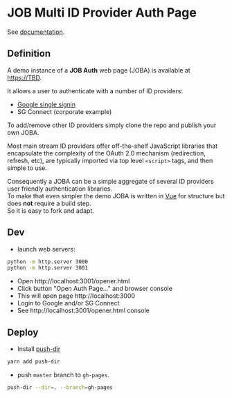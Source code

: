 # JOB Multi ID Provider Auth Page

See [documentation](TBD).

## Definition

A demo instance of a **JOB Auth** web page (JOBA) is available at [https://TBD](TBD).

It allows a user to authenticate with a number of ID providers:

- [Google single signin](https://developers.google.com/identity/sign-in/web/sign-in)
- SG Connect (corporate example)

To add/remove other ID providers simply clone the repo and publish your own JOBA.

Most main stream ID providers offer off-the-shelf JavaScript libraries that encapsulate the complexity of the OAuth 2.0 mechanism (redirection, refresh, etc), are typically imported via top level `<script>` tags, and then simple to use.

Consequently a JOBA can be a simple aggregate of several ID providers user friendly authentication libraries.  
To make that even simpler the demo JOBA is written in [Vue](https://vuejs.org/) for structure but does **not** require a build step.  
So it is easy to fork and adapt.

## Dev

- launch web servers:

```bash
python -m http.server 3000
python -m http.server 3001
```

- Open http://localhost:3001/opener.html
- Click button "Open Auth Page..." and browser console
- This will open page http://localhost:3000
- Login to Google and/or SG Connect
- See http://localhost:3001/opener.html console

## Deploy

- Install [push-dir](https://www.npmjs.com/package/push-dir)

```bash
yarn add push-dir
```

- push `master` branch to `gh-pages`.

```bash
push-dir --dir=. --branch=gh-pages
```
